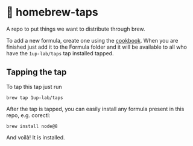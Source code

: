 # 🍻 homebrew-taps

A repo to put things we want to distribute through brew.

To add a new formula, create one using the [cookbook](https://docs.brew.sh/Formula-Cookbook).
When you are finished just add it to the Formula folder and it will be available to all who
have the `1up-lab/taps` tap installed tapped.

## Tapping the tap
To tap this tap just run
```
brew tap 1up-lab/taps
```
After the tap is tapped, you can easily install any formula present in this repo, e.g. corectl:
```
brew install node@8
```
And voilà! It is installed.
